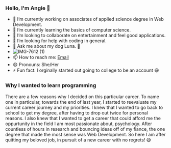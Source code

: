 ### Hello, I'm Angie 👋

- 🏫 I’m currently working on associates of applied science degree in Web Development.
- 🌱 I’m currently learning the basics of computer science.
- 👯 I’m looking to collaborate on entertainment and feel good applications. 
- 🤔 I’m looking for help with coding in general.
- 💬 Ask me about my dog Luna. 🐶
- <image>![IMG-7612 (1)](https://user-images.githubusercontent.com/98177956/150662147-7474a355-be9c-4960-90b2-ba1d7a03ff24.jpg) 
- 📫 How to reach me: [Email](mailto:ramirez-angie@outlook.com)
- 😄 Pronouns: She/Her
- ⚡ Fun fact: I orginally started out going to college to be an account 😆

### Why I wanted to learn programming
There are a few reasons why I decided on this particular career. To name one in particular, towards the end of last year, I started to reevaluate my current career journey and my priorities. I knew that I wanted to go back to school to get my degree, after having to drop out twice for personal reasons. I also knew that I wanted to get a career that could afford me the oppurtunity in the field I am most passionate about, psychology. After countless of hours in research and bouncing ideas off of my fiance, the one degree that made the most sense was Web Development. So here I am after quitting my beloved job, in pursuit of a new career with no regrets! 😅
